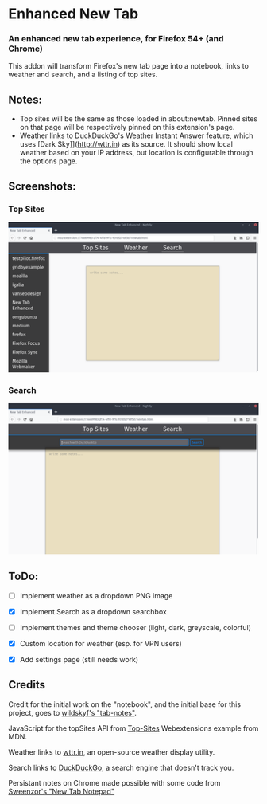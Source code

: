 # Enhanced New Tab

### An enhanced new tab experience, for Firefox 54+ (and Chrome)

This addon will transform Firefox's new tab page into a notebook, links to weather and search, and a listing of top sites.

Notes:
---

 - Top sites will be the same as those loaded in about:newtab.  Pinned sites on that page will be respectively pinned on this extension's page.  
 - Weather links to DuckDuckGo's Weather Instant Answer feature, which uses [Dark Sky]](http://wttr.in) as its source. It should show local weather based on your IP address, but location is configurable through the options page.

Screenshots:
---

### Top Sites
![Top Sites](images/sites.png)

### Search
![](images/search.png)

ToDo:
---
* [ ] Implement weather as a dropdown PNG image

* [X] Implement Search as a dropdown searchbox

* [ ] Implement themes and theme chooser (light, dark, greyscale, colorful)

* [X] Custom location for weather (esp. for VPN users)

* [X] Add settings page (still needs work)


Credits
---

Credit for the initial work on the "notebook", and the initial base for this project, goes to [wildskyf's "tab-notes"](https://github.com/wildskyf/tab-notes/).

JavaScript for the topSites API from [Top-Sites](https://github.com/mdn/webextensions-examples/tree/master/top-sites) Webextensions example from MDN.

Weather links to [wttr.in](https://github.com/chubin/wttr.in), an open-source weather display utility.

Search links to [DuckDuckGo](https://duckduckgo.com), a search engine that doesn't track you.

Persistant notes on Chrome made possible with some code from [Sweenzor's "New Tab Notepad"](https://github.com/sweenzor/new-tab-notepad)
